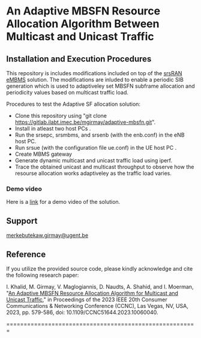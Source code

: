 # An Adaptive MBSFN Resource Allocation Algorithm Between Multicast and Unicast Traffic

## Installation and Execution Procedures

This repository is includes modifications included on top of the [srsRAN eMBMS](https://docs.srsran.com/projects/4g/en/latest/app_notes/source/embms/source/index.html) solution. The modifications are inluded to enable a periodic SIB generation which is used to adaptiveley set MBSFN 
subframe allocation and periodicity values based on multicast traffic load.  

Procedures to test the Adaptive SF allocation solution:
  * Clone this repository using "git clone https://gitlab.ilabt.imec.be/mgirmay/adaptive-mbsfn.git".
  * Install in atleast two host PCs .
  * Run the srsepc, srsmbms, and srsenb (with the enb.conf) in the eNB host PC.  
  * Run srsue (with the configuration file ue.conf) in the UE host PC .
  * Create MBMS gateway 
  * Generate dynamic multicast and unicast traffic load using iperf.
  * Trace the obtained unicast and multicast throughput to observe how the resourse allocation works adaptiveley as the traffic load varies.
### Demo video
Here is a [link](https://www.youtube.com/watch?v=JwHphnfr1xQ) for a demo video of the solution.
## Support
merkebutekaw.girmay@ugent.be 

## Reference
If you utilize the provided source code, please kindly acknowledge and cite the following research paper:

I. Khalid, M. Girmay, V. Maglogiannis, D. Naudts, A. Shahid, and I. Moerman, "[An Adaptive MBSFN Resource Allocation Algorithm for Multicast and Unicast Traffic](https://ieeexplore.ieee.org/document/10060040)," in Proceedings of the 2023 IEEE 20th Consumer Communications & Networking Conference (CCNC), Las Vegas, NV, USA, 2023, pp. 579-586, doi: 10.1109/CCNC51644.2023.10060040.

=======================================================





